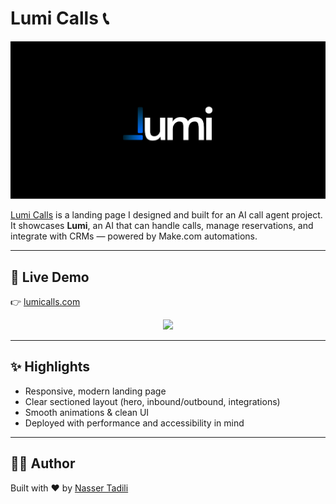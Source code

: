 # Lumi Calls 📞

<p align="center">
  <img src="resources/documentation/1.png" alt="Lumi Calls Banner" width="800"/>
</p>

[Lumi Calls](https://lumicalls.com) is a landing page I designed and built for an AI call agent project.  
It showcases **Lumi**, an AI that can handle calls, manage reservations, and integrate with CRMs — powered by Make.com automations.  

---

## 🚀 Live Demo
👉 [lumicalls.com](https://lumicalls.com)

<p align="center">
  <img src="Documentation/lumi.gif" width="600"/>
</p>

---

## ✨ Highlights
- Responsive, modern landing page  
- Clear sectioned layout (hero, inbound/outbound, integrations)  
- Smooth animations & clean UI  
- Deployed with performance and accessibility in mind  

---

## 👨‍💻 Author
Built with ❤️ by [Nasser Tadili](https://github.com/ntadili)
